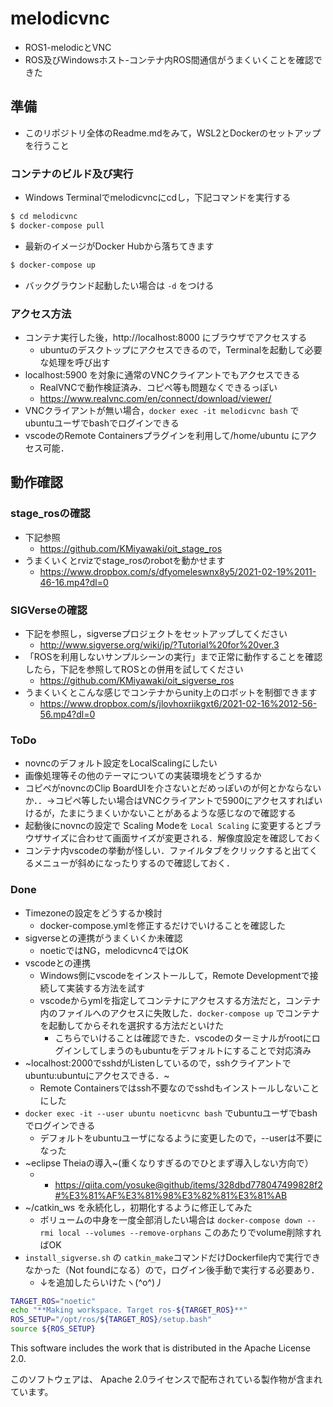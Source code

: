 # melodicvnc
- ROS1-melodicとVNC
- ROS及びWindowsホスト-コンテナ内ROS間通信がうまくいくことを確認できた

## 準備
- このリポジトリ全体のReadme.mdをみて，WSL2とDockerのセットアップを行うこと

### コンテナのビルド及び実行
- Windows Terminalでmelodicvncにcdし，下記コマンドを実行する
```sh
$ cd melodicvnc
$ docker-compose pull
```
- 最新のイメージがDocker Hubから落ちてきます


```sh
$ docker-compose up
```
- バックグラウンド起動したい場合は `-d` をつける

### アクセス方法
- コンテナ実行した後，http://localhost:8000 にブラウザでアクセスする
  - ubuntuのデスクトップにアクセスできるので，Terminalを起動して必要な処理を呼び出す
- localhost:5900 を対象に通常のVNCクライアントでもアクセスできる
  - RealVNCで動作検証済み．コピペ等も問題なくできるっぽい
  - https://www.realvnc.com/en/connect/download/viewer/
- VNCクライアントが無い場合，`docker exec -it melodicvnc bash` でubuntuユーザでbashでログインできる
- vscodeのRemote Containersプラグインを利用して/home/ubuntu にアクセス可能．

## 動作確認

### stage_rosの確認
- 下記参照
  - https://github.com/KMiyawaki/oit_stage_ros
- うまくいくとrvizでstage_rosのrobotを動かせます
  - https://www.dropbox.com/s/dfyomeleswnx8y5/2021-02-19%2011-46-16.mp4?dl=0

### SIGVerseの確認
- 下記を参照し，sigverseプロジェクトをセットアップしてください
  - http://www.sigverse.org/wiki/jp/?Tutorial%20for%20ver.3
- 「ROSを利用しないサンプルシーンの実行」まで正常に動作することを確認したら，下記を参照してROSとの併用を試してください
  - https://github.com/KMiyawaki/oit_sigverse_ros
- うまくいくとこんな感じでコンテナからunity上のロボットを制御できます
  - https://www.dropbox.com/s/jlovhoxriikgxt6/2021-02-16%2012-56-56.mp4?dl=0
### ToDo
- novncのデフォルト設定をLocalScalingにしたい
- 画像処理等その他のテーマについての実装環境をどうするか
- コピペがnovncのClip BoardUIを介さないとだめっぽいのが何とかならないか．．->コピペ等したい場合はVNCクライアントで5900にアクセスすればいけるが，たまにうまくいかないことがあるような感じなので確認する
- 起動後にnovncの設定で Scaling Modeを `Local Scaling` に変更するとブラウザサイズに合わせて画面サイズが変更される．解像度設定を確認しておく
- コンテナ内vscodeの挙動が怪しい．ファイルタブをクリックすると出てくるメニューが斜めになったりするので確認しておく．

### Done
- Timezoneの設定をどうするか検討
  - docker-compose.ymlを修正するだけでいけることを確認した
- sigverseとの連携がうまくいくか未確認
  - noeticではNG，melodicvnc4ではOK
- vscodeとの連携
  - Windows側にvscodeをインストールして，Remote Developmentで接続して実装する方法を試す
  - vscodeからymlを指定してコンテナにアクセスする方法だと，コンテナ内のファイルへのアクセスに失敗した．`docker-compose up` でコンテナを起動してからそれを選択する方法だといけた
    - こちらでいけることは確認できた．vscodeのターミナルがrootにログインしてしまうのもubuntuをデフォルトにすることで対応済み
- ~localhost:2000でsshdがListenしているので，sshクライアントでubuntu:ubuntuにアクセスできる．~
  - Remote Containersではssh不要なのでsshdもインストールしないことにした
- `docker exec -it --user ubuntu noeticvnc bash` でubuntuユーザでbashでログインできる
  - デフォルトをubuntuユーザになるように変更したので，--userは不要になった
- ~eclipse Theiaの導入~(重くなりすぎるのでひとまず導入しない方向で）
  -   - https://qiita.com/yosuke@github/items/328dbd778047499828f2#%E3%81%AF%E3%81%98%E3%82%81%E3%81%AB
- ~/catkin_ws を永続化し，初期化するように修正してみた
  - ボリュームの中身を一度全部消したい場合は `docker-compose down --rmi local --volumes --remove-orphans` このあたりでvolume削除すればOK
- `install_sigverse.sh` の `catkin_make`コマンドだけDockerfile内で実行できなかった（Not foundになる）ので，ログイン後手動で実行する必要あり．
  - ↓を追加したらいけたヽ(^o^)丿
```sh
TARGET_ROS="noetic"
echo "**Making workspace. Target ros-${TARGET_ROS}**"
ROS_SETUP="/opt/ros/${TARGET_ROS}/setup.bash"
source ${ROS_SETUP}
```


This software includes the work that is distributed in the Apache License 2.0.

このソフトウェアは、 Apache 2.0ライセンスで配布されている製作物が含まれています。
